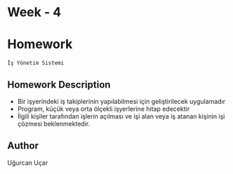 # Week - 4

# Homework

`İş Yönetim Sistemi`

## Homework Description

- Bir işyerindeki iş takiplerinin yapılabilmesi için geliştirilecek uygulamadır
- Program, küçük veya orta ölçekli işyerlerine hitap edecektir
- İlgili kişiler tarafından işlerin açılması ve işi alan veya iş atanan kişinin işi çözmesi beklenmektedir.

## Author

Uğurcan Uçar
